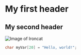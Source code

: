 # My first header
## My second header
![Image of Ironcat](https://octodex.github.com/images/ironcat.jpg)
``` C++
char myVar[20] = "Hello, world!";
```

